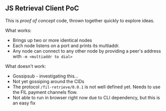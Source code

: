 ## JS Retrieval Client PoC

This is _proof of concept_ code, thrown together quickly to explore ideas.

What works:
* Brings up two or more identical nodes
* Each node listens on a port and prints its multiaddr.
* Any node can connect to any other node by providing a peer's address with `-m <multiaddr to dial>`

What doesn't work:
* Gossipsub - investigating this...
* Not yet gossiping around the CIDs
* The protocol `/fil-retrieve/0.0.1` is not well defined yet.  Needs to use the FIL payment channels flow.
* Not able to run in browser right now due to CLI dependency, but this is an easy fix

